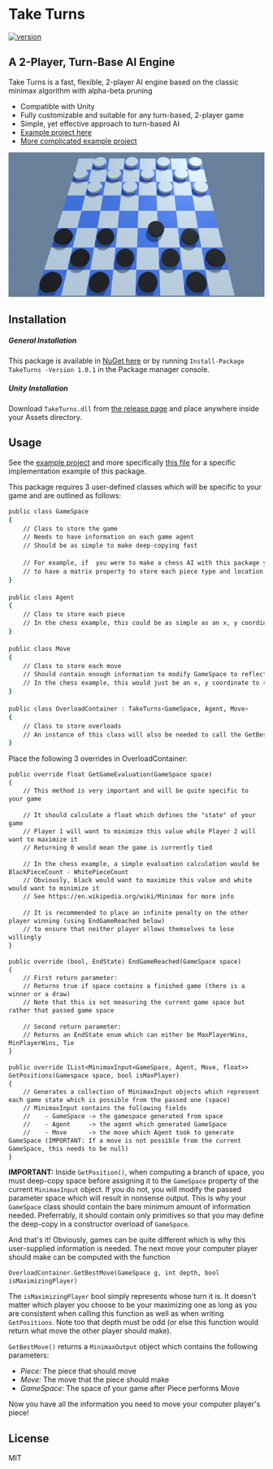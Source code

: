 # Take Turns
[![version](https://img.shields.io/badge/version-1.0.3-yellow.svg)](https://semver.org)
## A 2-Player, Turn-Base AI Engine

Take Turns is a fast, flexible, 2-player AI engine based on the classic minimax algorithm with alpha-beta pruning

- Compatible with Unity
- Fully customizable and suitable for any turn-based, 2-player game
- Simple, yet effective approach to turn-based AI
- [Example project here](https://github.com/ihawn/TicTacToe/tree/main/TicTacToe)
- [More complicated example project](https://github.com/ihawn/Checkers)

![checkers](https://github.com/ihawn/TakeTurns/blob/main/TakeTurns/Resources/checkers.gif)

## Installation
##### General Installation
This package is available in [NuGet here](https://www.nuget.org/packages/TakeTurns/1.0.3) or by running ```Install-Package TakeTurns -Version 1.0.1``` in the Package manager console.
##### Unity Installation
Download ```TakeTurns.dll``` from [the release page](https://github.com/ihawn/TakeTurns/releases/tag/1.0.3) and place anywhere inside your Assets directory.



## Usage
See the <a href="https://github.com/ihawn/TicTacToe/tree/main/TicTacToe">example project</a> and more specifically <a href="https://github.com/ihawn/TicTacToe/blob/main/TicTacToe/Assets/Scripts/TakeTurnsOverloads.cs">this file</a> for a specific implementation example of this package.

This package requires 3 user-defined classes which will be specific to your game and are outlined as follows:
```sh
public class GameSpace
{
    // Class to store the game
    // Needs to have information on each game agent
    // Should be as simple to make deep-copying fast
    
    // For example, if  you were to make a chess AI with this package you would probably want
    // to have a matrix property to store each piece type and location
}

public class Agent
{
    // Class to store each piece
    // In the chess example, this could be as simple as an x, y coordinate to access the piecetype in GameSpace
}

public class Move
{
    // Class to store each move
    // Should contain enough information to modify GameSpace to reflect a unique movement of Agent
    // In the chess example, this would just be an x, y coordinate to specify which square to move to
}

public class OverloadContainer : TakeTurns<GameSpace, Agent, Move>
{
    // Class to store overloads
    // An instance of this class will also be needed to call the GetBestMove() method
}
```

Place the following 3 overrides in OverloadContainer:
```
public override float GetGameEvaluation(GameSpace space)
{
    // This method is very important and will be quite specific to your game
    
    // It should calculate a float which defines the "state" of your game
    // Player 1 will want to minimize this value while Player 2 will want to maximize it
    // Returning 0 would mean the game is currently tied
    
    // In the chess example, a simple evaluation calculation would be BlackPieceCount - WhitePieceCount
    // Obviously, black would want to maximize this value and white would want to minimize it
    // See https://en.wikipedia.org/wiki/Minimax for more info
    
    // It is recommended to place an infinite penalty on the other player winning (using EndGameReached below)
    // to ensure that neither player allows themselves to lose willingly
}

public override (bool, EndState) EndGameReached(GameSpace space)
{
    // First return parameter:
    // Returns true if space contains a finished game (there is a winner or a draw)
    // Note that this is not measuring the current game space but rather that passed game space
    
    // Second return parameter:
    // Returns an EndState enum which can either be MaxPlayerWins, MinPlayerWins, Tie
}

public override IList<MinimaxInput<GameSpace, Agent, Move, float>> GetPositions(Gamespace space, bool isMaxPlayer)
{
    // Generates a collection of MinimaxInput objects which represent each game state which is possible from the passed one (space)
    // MinimaxInput contains the following fields
    //    - GameSpace -> the gamespace generated from space
    //    - Agent     -> the agent which generated GameSpace
    //    - Move      -> the move which Agent took to generate GameSpace (IMPORTANT: If a move is not possible from the current GameSpace, this needs to be null)
}
```
**IMPORTANT:** Inside ```GetPosition()```, when computing a branch of space, you must deep-copy space before assigning it to the ```GameSpace``` property of the current ```MinimaxInput``` object. If you do not, you will modify the passed parameter space which will result in nonsense output. This is why your ```GameSpace``` class should contain the bare minimum amount of information needed. Preferrably, it should contain only primitives so that you may define the deep-copy in a constructor overload of ```GameSpace```.

And that's it! Obviously, games can be quite different which is why this user-supplied information is needed. The next move your computer player should make can be computed with the function 
```
OverloadContainer.GetBestMove(GameSpace g, int depth, bool isMaximizingPlayer)
```
The ```isMaximizingPlayer``` bool simply represents whose turn it is. It doesn't matter which player you choose to be your maximizing one as long as you are consistent when calling this function as well as when writing ```GetPositions```. Note too that depth must be odd (or else this function would return what move the other player should make).

```GetBestMove()``` returns a ```MinimaxOutput``` object which contains the following parameters:
- *Piece:*   The piece that should move
- *Move:*  The move that the piece should make
- *GameSpace:*  The space of your game after Piece performs Move

Now you have all the information you need to move your computer player's piece!


## License

MIT

